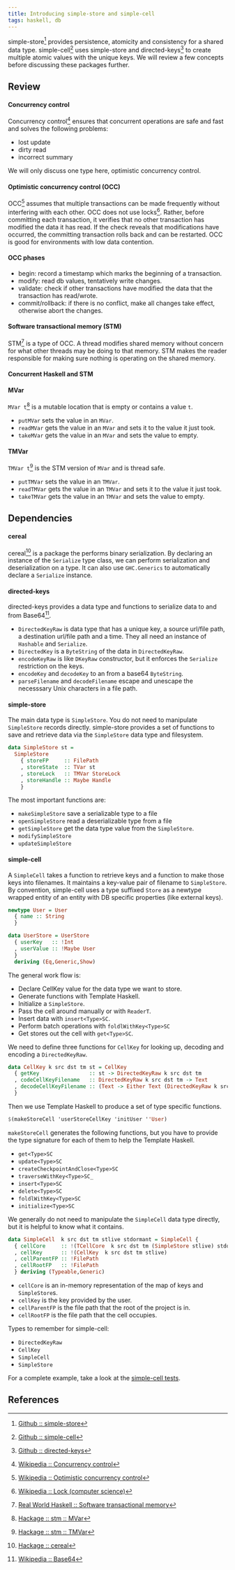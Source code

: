 ```yaml
---
title: Introducing simple-store and simple-cell
tags: haskell, db
---
```


simple-store[^1] provides persistence, atomicity and consistency for a shared data 
type. simple-cell[^2] uses simple-store and directed-keys[^3] to create multiple 
atomic values with the unique keys. We will review a few concepts before 
discussing these packages further.

## Review

#### Concurrency control

Concurrency control[^4] ensures that concurrent operations are safe and fast and 
solves the following problems:

- lost update
- dirty read
- incorrect summary

We will only discuss one type here, optimistic concurrency control.

#### Optimistic concurrency control (OCC)

OCC[^5] assumes that multiple transactions can be made frequently without 
interfering with each other. OCC does not use locks[^6]. Rather, before committing 
each transaction, it verifies that no other transaction has modified the data 
it has read. If the check reveals that modifications have occurred, the 
committing transaction rolls back and can be restarted. OCC is good for 
environments with low data contention. 

#### OCC phases

- begin: record a timestamp which marks the beginning of a transaction.
- modify: read db values, tentatively write changes.
- validate: check if other transactions have modified the data that the transaction
has read/wrote.
- commit/rollback: if there is no conflict, make all changes take effect, 
otherwise abort the changes.

#### Software transactional memory (STM)

STM[^7] is a type of OCC. A thread modifies shared memory without concern for what 
other threads may be doing to that memory. STM makes the reader responsible for 
making sure nothing is operating on the shared memory.

#### Concurrent Haskell and STM

#### MVar

`MVar t`[^8] is a mutable location that is empty or contains a value `t`. 

- `putMVar` sets the value in an `MVar`.
- `readMVar` gets the value in an `MVar` and sets it to the value it just took.
- `takeMVar` gets the value in an `MVar` and sets the value to empty.

#### TMVar

`TMVar t`[^9] is the STM version of `MVar` and is thread safe.

- `putTMVar` sets the value in an `TMVar`.
- `readTMVar` gets the value in an `TMVar` and sets it to the value it just took.
- `takeTMVar` gets the value in an `TMVar` and sets the value to empty.

## Dependencies

#### cereal

cereal[^10] is a package the performs binary serialization. By declaring an instance 
of the `Serialize` type class, we can perform serialization and deserialization
on a type. It can also use `GHC.Generics` to automatically declare a `Serialize`
instance.

#### directed-keys

directed-keys provides a data type and functions to serialize data to and from 
Base64[^11]. 

- `DirectedKeyRaw` is data type that  has a unique key, a source url/file path, a destination 
url/file path and a time. They all need an instance of `Hashable` and 
`Serialize`.
- `DirectedKey` is a `ByteString` of the data in `DirectedKeyRaw`.
- `encodeKeyRaw` is like `DKeyRaw` constructor, but it enforces the `Serialize` 
restriction on the keys.
- `encodeKey` and `decodeKey` to an from a base64 `ByteString`.
- `parseFilename` and `decodeFilename` escape and unescape the necesssary Unix 
characters in a file path.

#### simple-store

The main data type is `SimpleStore`. You do not need to manipulate `SimpleStore`
records directly. simple-store provides a set of functions to save and retrieve 
data via the `SimpleStore` data type and filesystem. 

```haskell
data SimpleStore st = 
  SimpleStore
    { storeFP     :: FilePath
    , storeState  :: TVar st
    , storeLock   :: TMVar StoreLock
    , storeHandle :: Maybe Handle
    }
```

The most important functions are:

- `makeSimpleStore` save a serializable type to a file
- `openSimpleStore` read a deserializable type from a file
- `getSimpleStore` get the data type value from the `SimpleStore`.
- `modifySimpleStore`
- `updateSimpleStore`

#### simple-cell

A `SimpleCell` takes a function to retrieve keys and a function to make those 
keys into filenames. It maintains a key-value pair of filename to `SimpleStore`.
By convention, simple-cell uses a type suffixed `Store` as a newtype wrapped 
entity of an entity with DB specific properties (like external keys).

```haskell
newtype User = User 
  { name :: String 
  }

data UserStore = UserStore 
  { userKey   :: !Int
  , userValue :: !Maybe User
  } 
  deriving (Eq,Generic,Show)
```

The general work flow is:

- Declare CellKey value for the data type we want to store.
- Generate functions with Template Haskell.
- Initialize a `SimpleStore`.
- Pass the cell around manually or with `ReaderT`.
- Insert data with `insert<Type>SC`.
- Perform batch operations with `foldlWithKey<Type>SC`
- Get stores out the cell with `get<Type>SC`. 

We need to define three functions for `CellKey` for looking up, decoding and 
encoding a `DirectedKeyRaw`. 

```haskell
data CellKey k src dst tm st = CellKey 
  { getKey                :: st -> DirectedKeyRaw k src dst tm
  , codeCellKeyFilename   :: DirectedKeyRaw k src dst tm -> Text
  , decodeCellKeyFilename :: (Text -> Either Text (DirectedKeyRaw k src dst tm)) 
  }
```

Then we use Template Haskell to produce a set of type specific functions.

```haskell
$(makeStoreCell 'userStoreCellKey 'initUser ''User)
```

`makeStoreCell` generates the following functions, but you have to provide 
the type signature for each of them to help the Template Haskell.

- `get<Type>SC`
- `update<Type>SC`
- `createCheckpointAndClose<Type>SC`
- `traverseWithKey<Type>SC_`
- `insert<Type>SC`
- `delete<Type>SC`
- `foldlWithKey<Type>SC`
- `initialize<Type>SC`

We generally do not need to manipulate the `SimpleCell` data type directly, but 
it is helpful to know what it contains.

```haskell
data SimpleCell  k src dst tm stlive stdormant = SimpleCell {
  { cellCore     :: !(TCellCore  k src dst tm (SimpleStore stlive) stdormant )
  , cellKey      :: !(CellKey  k src dst tm stlive)
  , cellParentFP :: !FilePath
  , cellRootFP   :: !FilePath
  } deriving (Typeable,Generic)
```

- `cellCore` is an in-memory representation of the map of keys and `SimpleStore`s.
- `cellKey` is the key provided by the user.
- `cellParentFP` is the file path that the root of the project is in.
- `cellRootFP` is the file path that the cell occupies.

Types to remember for simple-cell:

- `DirectedKeyRaw`
- `CellKey`
- `SimpleCell`
- `SimpleStore`

For a complete example, take a look at the [simple-cell tests](https://github.com/plow-technologies/simple-cell/blob/master/test/TestImport.hs).


## References

[^1]: [Github :: simple-store](https://github.com/plow-technologies/simple-store)

[^2]: [Github :: simple-cell](https://github.com/plow-technologies/simple-cell)

[^3]: [Github :: directed-keys](https://github.com/plow-technologies/directed-keys)

[^4]: [Wikipedia :: Concurrency control](https://en.wikipedia.org/wiki/Concurrency_control)

[^5]: [Wikipedia :: Optimistic concurrency control](https://en.wikipedia.org/wiki/Optimistic_concurrency_control)

[^6]: [Wikipedia :: Lock (computer science)](https://en.wikipedia.org/wiki/Lock_(computer_science))

[^7]: [Real World Haskell :: Software transactional memory](http://book.realworldhaskell.org/read/software-transactional-memory.html)

[^8]: [Hackage :: stm :: MVar](https://hackage.haskell.org/package/base-4.9.1.0/docs/Control-Concurrent-MVar.html)

[^9]: [Hackage :: stm :: TMVar](https://hackage.haskell.org/package/stm-2.4.4.1/docs/Control-Concurrent-STM-TMVar.html)

[^10]: [Hackage :: cereal](https://hackage.haskell.org/package/cereal-0.5.4.0/docs/Data-Serialize.html)

[^11]: [Wikipedia :: Base64](https://en.wikipedia.org/wiki/Base64)
